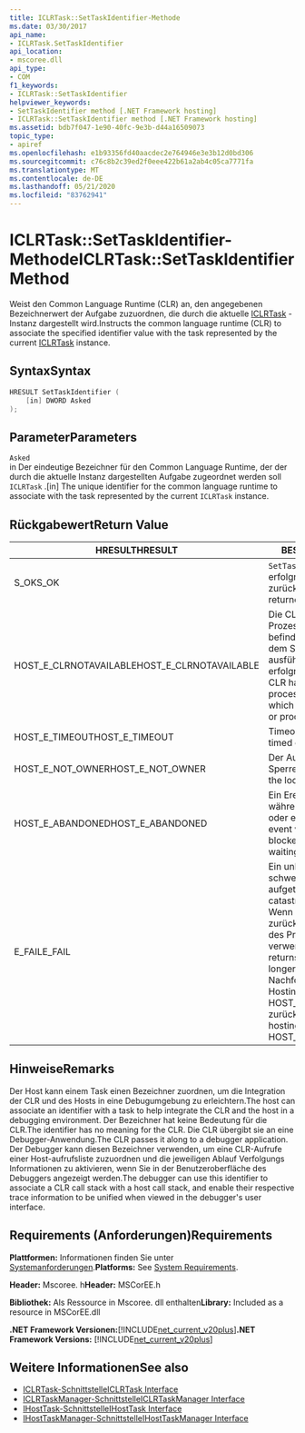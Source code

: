 ```yaml
---
title: ICLRTask::SetTaskIdentifier-Methode
ms.date: 03/30/2017
api_name:
- ICLRTask.SetTaskIdentifier
api_location:
- mscoree.dll
api_type:
- COM
f1_keywords:
- ICLRTask::SetTaskIdentifier
helpviewer_keywords:
- SetTaskIdentifier method [.NET Framework hosting]
- ICLRTask::SetTaskIdentifier method [.NET Framework hosting]
ms.assetid: bdb7f047-1e90-40fc-9e3b-d44a16509073
topic_type:
- apiref
ms.openlocfilehash: e1b93356fd40aacdec2e764946e3e3b12d0bd306
ms.sourcegitcommit: c76c8b2c39ed2f0eee422b61a2ab4c05ca7771fa
ms.translationtype: MT
ms.contentlocale: de-DE
ms.lasthandoff: 05/21/2020
ms.locfileid: "83762941"
---
```

# <a name="iclrtasksettaskidentifier-method"></a><span data-ttu-id="f5ff4-102">ICLRTask::SetTaskIdentifier-Methode</span><span class="sxs-lookup"><span data-stu-id="f5ff4-102">ICLRTask::SetTaskIdentifier Method</span></span>
<span data-ttu-id="f5ff4-103">Weist den Common Language Runtime (CLR) an, den angegebenen Bezeichnerwert der Aufgabe zuzuordnen, die durch die aktuelle [ICLRTask](iclrtask-interface.md) -Instanz dargestellt wird.</span><span class="sxs-lookup"><span data-stu-id="f5ff4-103">Instructs the common language runtime (CLR) to associate the specified identifier value with the task represented by the current [ICLRTask](iclrtask-interface.md) instance.</span></span>  
  
## <a name="syntax"></a><span data-ttu-id="f5ff4-104">Syntax</span><span class="sxs-lookup"><span data-stu-id="f5ff4-104">Syntax</span></span>  
  
```cpp  
HRESULT SetTaskIdentifier (  
    [in] DWORD Asked  
);  
```  
  
## <a name="parameters"></a><span data-ttu-id="f5ff4-105">Parameter</span><span class="sxs-lookup"><span data-stu-id="f5ff4-105">Parameters</span></span>  
 `Asked`  
 <span data-ttu-id="f5ff4-106">in Der eindeutige Bezeichner für den Common Language Runtime, der der durch die aktuelle Instanz dargestellten Aufgabe zugeordnet werden soll `ICLRTask` .</span><span class="sxs-lookup"><span data-stu-id="f5ff4-106">[in] The unique identifier for the common language runtime to associate with the task represented by the current `ICLRTask` instance.</span></span>  
  
## <a name="return-value"></a><span data-ttu-id="f5ff4-107">Rückgabewert</span><span class="sxs-lookup"><span data-stu-id="f5ff4-107">Return Value</span></span>  
  
|<span data-ttu-id="f5ff4-108">HRESULT</span><span class="sxs-lookup"><span data-stu-id="f5ff4-108">HRESULT</span></span>|<span data-ttu-id="f5ff4-109">BESCHREIBUNG</span><span class="sxs-lookup"><span data-stu-id="f5ff4-109">Description</span></span>|  
|-------------|-----------------|  
|<span data-ttu-id="f5ff4-110">S_OK</span><span class="sxs-lookup"><span data-stu-id="f5ff4-110">S_OK</span></span>|<span data-ttu-id="f5ff4-111">`SetTaskIdentifier`wurde erfolgreich zurückgegeben.</span><span class="sxs-lookup"><span data-stu-id="f5ff4-111">`SetTaskIdentifier` returned successfully.</span></span>|  
|<span data-ttu-id="f5ff4-112">HOST_E_CLRNOTAVAILABLE</span><span class="sxs-lookup"><span data-stu-id="f5ff4-112">HOST_E_CLRNOTAVAILABLE</span></span>|<span data-ttu-id="f5ff4-113">Die CLR wurde nicht in einen Prozess geladen, oder die CLR befindet sich in einem Zustand, in dem Sie verwalteten Code nicht ausführen oder den-Befehl nicht erfolgreich verarbeiten kann.</span><span class="sxs-lookup"><span data-stu-id="f5ff4-113">The CLR has not been loaded into a process, or the CLR is in a state in which it cannot run managed code or process the call successfully.</span></span>|  
|<span data-ttu-id="f5ff4-114">HOST_E_TIMEOUT</span><span class="sxs-lookup"><span data-stu-id="f5ff4-114">HOST_E_TIMEOUT</span></span>|<span data-ttu-id="f5ff4-115">Timeout des Aufrufes.</span><span class="sxs-lookup"><span data-stu-id="f5ff4-115">The call timed out.</span></span>|  
|<span data-ttu-id="f5ff4-116">HOST_E_NOT_OWNER</span><span class="sxs-lookup"><span data-stu-id="f5ff4-116">HOST_E_NOT_OWNER</span></span>|<span data-ttu-id="f5ff4-117">Der Aufrufer ist nicht Besitzer der Sperre.</span><span class="sxs-lookup"><span data-stu-id="f5ff4-117">The caller does not own the lock.</span></span>|  
|<span data-ttu-id="f5ff4-118">HOST_E_ABANDONED</span><span class="sxs-lookup"><span data-stu-id="f5ff4-118">HOST_E_ABANDONED</span></span>|<span data-ttu-id="f5ff4-119">Ein Ereignis wurde abgebrochen, während ein blockierter Thread oder eine Fiber darauf wartete.</span><span class="sxs-lookup"><span data-stu-id="f5ff4-119">An event was canceled while a blocked thread or fiber was waiting on it.</span></span>|  
|<span data-ttu-id="f5ff4-120">E_FAIL</span><span class="sxs-lookup"><span data-stu-id="f5ff4-120">E_FAIL</span></span>|<span data-ttu-id="f5ff4-121">Ein unbekannter schwerwiegender Fehler ist aufgetreten.</span><span class="sxs-lookup"><span data-stu-id="f5ff4-121">An unknown catastrophic failure occurred.</span></span> <span data-ttu-id="f5ff4-122">Wenn eine Methode E_FAIL zurückgibt, ist die CLR innerhalb des Prozesses nicht mehr verwendbar.</span><span class="sxs-lookup"><span data-stu-id="f5ff4-122">When a method returns E_FAIL, the CLR is no longer usable within the process.</span></span> <span data-ttu-id="f5ff4-123">Nachfolgende Aufrufe von Hostingmethoden geben HOST_E_CLRNOTAVAILABLE zurück.</span><span class="sxs-lookup"><span data-stu-id="f5ff4-123">Subsequent calls to hosting methods return HOST_E_CLRNOTAVAILABLE.</span></span>|  
  
## <a name="remarks"></a><span data-ttu-id="f5ff4-124">Hinweise</span><span class="sxs-lookup"><span data-stu-id="f5ff4-124">Remarks</span></span>  
 <span data-ttu-id="f5ff4-125">Der Host kann einem Task einen Bezeichner zuordnen, um die Integration der CLR und des Hosts in eine Debugumgebung zu erleichtern.</span><span class="sxs-lookup"><span data-stu-id="f5ff4-125">The host can associate an identifier with a task to help integrate the CLR and the host in a debugging environment.</span></span> <span data-ttu-id="f5ff4-126">Der Bezeichner hat keine Bedeutung für die CLR.</span><span class="sxs-lookup"><span data-stu-id="f5ff4-126">The identifier has no meaning for the CLR.</span></span> <span data-ttu-id="f5ff4-127">Die CLR übergibt sie an eine Debugger-Anwendung.</span><span class="sxs-lookup"><span data-stu-id="f5ff4-127">The CLR passes it along to a debugger application.</span></span> <span data-ttu-id="f5ff4-128">Der Debugger kann diesen Bezeichner verwenden, um eine CLR-Aufrufe einer Host-aufrufsliste zuzuordnen und die jeweiligen Ablauf Verfolgungs Informationen zu aktivieren, wenn Sie in der Benutzeroberfläche des Debuggers angezeigt werden.</span><span class="sxs-lookup"><span data-stu-id="f5ff4-128">The debugger can use this identifier to associate a CLR call stack with a host call stack, and enable their respective trace information to be unified when viewed in the debugger's user interface.</span></span>  
  
## <a name="requirements"></a><span data-ttu-id="f5ff4-129">Requirements (Anforderungen)</span><span class="sxs-lookup"><span data-stu-id="f5ff4-129">Requirements</span></span>  
 <span data-ttu-id="f5ff4-130">**Plattformen:** Informationen finden Sie unter [Systemanforderungen](../../get-started/system-requirements.md).</span><span class="sxs-lookup"><span data-stu-id="f5ff4-130">**Platforms:** See [System Requirements](../../get-started/system-requirements.md).</span></span>  
  
 <span data-ttu-id="f5ff4-131">**Header:** Mscoree. h</span><span class="sxs-lookup"><span data-stu-id="f5ff4-131">**Header:** MSCorEE.h</span></span>  
  
 <span data-ttu-id="f5ff4-132">**Bibliothek:** Als Ressource in Mscoree. dll enthalten</span><span class="sxs-lookup"><span data-stu-id="f5ff4-132">**Library:** Included as a resource in MSCorEE.dll</span></span>  
  
 <span data-ttu-id="f5ff4-133">**.NET Framework Versionen:**[!INCLUDE[net_current_v20plus](../../../../includes/net-current-v20plus-md.md)]</span><span class="sxs-lookup"><span data-stu-id="f5ff4-133">**.NET Framework Versions:** [!INCLUDE[net_current_v20plus](../../../../includes/net-current-v20plus-md.md)]</span></span>  
  
## <a name="see-also"></a><span data-ttu-id="f5ff4-134">Weitere Informationen</span><span class="sxs-lookup"><span data-stu-id="f5ff4-134">See also</span></span>

- [<span data-ttu-id="f5ff4-135">ICLRTask-Schnittstelle</span><span class="sxs-lookup"><span data-stu-id="f5ff4-135">ICLRTask Interface</span></span>](iclrtask-interface.md)
- [<span data-ttu-id="f5ff4-136">ICLRTaskManager-Schnittstelle</span><span class="sxs-lookup"><span data-stu-id="f5ff4-136">ICLRTaskManager Interface</span></span>](iclrtaskmanager-interface.md)
- [<span data-ttu-id="f5ff4-137">IHostTask-Schnittstelle</span><span class="sxs-lookup"><span data-stu-id="f5ff4-137">IHostTask Interface</span></span>](ihosttask-interface.md)
- [<span data-ttu-id="f5ff4-138">IHostTaskManager-Schnittstelle</span><span class="sxs-lookup"><span data-stu-id="f5ff4-138">IHostTaskManager Interface</span></span>](ihosttaskmanager-interface.md)
